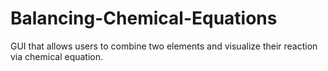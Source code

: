 # Balancing-Chemical-Equations
GUI that allows users to combine two elements and visualize their reaction via chemical equation.
